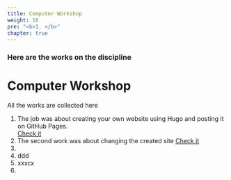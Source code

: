 ```yaml
---
title: Computer Workshop
weight: 10
pre: "<b>1. </b>"
chapter: true
---
```


### Here are the works on the discipline

# Computer Workshop

All the works are collected here
1. The job was about creating your own website using Hugo and posting it on GitHub Pages.  
[Check it](https://github.com/hbjnmcd/portfolio/blob/master/docs/Нечаева%2C%20краткий%20отчет.pdf "Short Report")
2. The second work was about changing the created site
[Check it](https://github.com/hbjnmcd/portfolio/blob/master/Нечаева%2C%20КП%2C%202%20Лр.pdf "Short Report")
3. 
4. ddd
5. xxxcx
6. 

